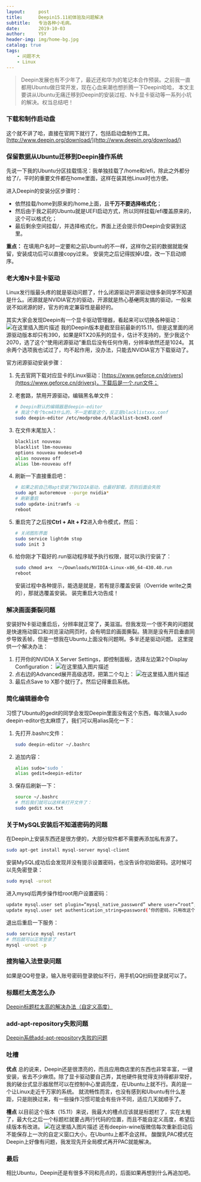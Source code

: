 ```yaml
---
layout:     post
title:      Deepin15.11初体验及问题解决
subtitle:   专治各种小毛病。
date:       2019-10-03
author:     YSY
header-img: img/home-bg.jpg
catalog: true
tags:
    - 问题不大
    - Linux
---
```


> Deepin发展也有不少年了，最近还和华为的笔记本合作预装。之前我一直都用Ubuntu做日常开发，现在心血来潮也想折腾一下Deepin哈哈，
> 本文主要讲从Ubuntu无痛迁移到Deepin的安装过程、N卡显卡驱动等一系列小坑的解决。权当总结吧！

### 下载和制作启动盘

这个就不讲了哈，直接在官网下就行了，包括启动盘制作工具。
[http://www.deepin.org/download/](http://www.deepin.org/download/)

### 保留数据从Ubuntu迁移到Deepin操作系统

先说一下我的Ubuntu分区挂载情况：我单独挂载了/home和/efi，除此之外都分给了/，平时的重要文件都在home里面，这样在装其他Linux时也方便。

进入Deepin的安装分区步骤时：

- 依然挂载/home到原来的/home上面，且**千万不要选择格式化**；
- 然后由于我之前的Ubuntu就是UEFI启动方式，所以同样挂载/efi覆盖原来的，这个可以格式化；
- 最后剩余空间挂载/，并选择格式化，界面上还会提示你Deepin会安装到这里。

**重点：** 在填用户名时一定要和之前Ubuntu的不一样，这样你之前的数据就能保留，安装成功后可以直接copy过来。
安装完之后记得拔掉U盘，改一下启动顺序。

### 老大难N卡显卡驱动

Linux发行版最头疼的就是驱动问题了，什么闭源驱动开源驱动很多新同学不知道是什么。闭源就是NVIDIA官方的驱动，开源就是热心~~基佬~~网友搞的驱动，一般来说不如闭源的好，官方的肯定兼容性是最好的。

其实大家会发现Deepin有一个显卡驱动管理器，看起来可以切换各种驱动：
![在这里插入图片描述](https://imgconvert.csdnimg.cn/20191003135452320.png)
我的Deepin版本是截至目前最新的15.11，但是这里面的闭源驱动版本却只有390，如果是RTX20系列的显卡，估计不支持的，至少我这个2070，选了这个“使用闭源驱动”重启后没有任何作用，分辨率依然还是1024。
其余两个选项我也试过了，均不起作用，没办法，只能去NVIDIA官方下载驱动了。

官方闭源驱动安装步骤：

1. 先去官网下载对应显卡的Linux驱动：[https://www.geforce.cn/drivers](https://www.geforce.cn/drivers)，下载后是一个.run文件；

2. 老套路，禁用开源驱动，编辑黑名单文件：

   ```bash
   # Deepin默认的编辑器是deepin-editor
   # 我这个有个bcm43什么的，不一定都是这个，反正是blacklistxxx.conf
   sudo deepin-editor /etc/modprobe.d/blacklist-bcm43.conf
   ```

3. 在文件末尾加入：

   ```bash
   blacklist nouveau
   blacklist lbm-nouveau
   options nouveau modeset=0
   alias nouveau off
   alias lbm-nouveau off
   ```

4. 刷新一下直接重启吧：

   ```bash
   # 如果之前自己用apt安装了NVIDIA驱动，也最好卸载，否则后面会失败
   sudo apt autoremove --purge nvidia*
   # 刷新重启
   sudo update-initramfs -u
   reboot
   ```

5. 重启完了之后按**Ctrl + Alt + F2**进入命令模式，然后：

   ```bash
   # 关闭图形界面
   sudo service lightdm stop
   sudo init 3
   ```

6. 给你刚才下载好的.run驱动程序赋予执行权限，就可以执行安装了：

   ```bash
   sudo chmod a+x  ～/Downloads/NVIDIA-Linux-x86_64-430.40.run
   reboot
   ```

   安装过程中各种提示，能选是就是，若有提示覆盖安装（Override write之类的），那就选覆盖安装。
   装完重启大功告成！

### 解决画面撕裂问题

安装好N卡驱动重启后，分辨率就正常了，美滋滋。但我发现一个很不爽的问题就是快速拖动窗口和浏览滚动网页时，会有明显的画面撕裂。猜测是没有开启垂直同步导致丢帧，但是一想我在Ubuntu上面没有问题啊。多半还是驱动问题。
这里提供一个解决办法：

1. 打开你的NVIDIA X Server Settings，即控制面板，选择左边第2个Display Configuration：
![在这里插入图片描述](https://imgconvert.csdnimg.cn/20191003135555818.png)
3. 点右边的Advanced展开高级选项，把第二个勾上：
![在这里插入图片描述](https://imgconvert.csdnimg.cn/20191003135702221.png)
4. 最后点Save to X那个就行了。然后记得重启系统。

### 简化编辑器命令

习惯了Ubuntu的gedit的同学会发现Deepin里面没有这个东西，每次输入sudo deepin-editor也太麻烦了，我们可以用alias简化一下：

1. 先打开.bashrc文件：

   ```bash
   sudo deepin-editor ~/.bashrc
   ```

2. 追加内容：

   ```bash
   alias sudo='sudo '
   alias gedit=deepin-editor
   ```

3. 保存后刷新一下：

   ```bash
   source ~/.bashrc
   # 然后我们就可以这样来打开文件了：
   sudo gedit xxx.txt
   ```

### 关于MySQL安装后不知道密码的问题

在Deepin上安装东西还是很方便的，大部分软件都不需要再添加私有源了。

```bash
sudo apt-get install mysql-server mysql-client
```

安装MySQL成功后会发现并没有提示设置密码，也没告诉你初始密码。这时候可以先免密登录：

```bash
sudo mysql -uroot
```

进入mysql后两步操作给root用户设置密码：

```bash
update mysql.user set plugin=“mysql_native_password” where user=“root”;
update mysql.user set authentication_string=password(‘你的密码，只用改这个地方’) where user='root’and Host = ‘localhost’;
```

退出后重启一下服务：

```bash
sudo service mysql restart
# 然后就可以正常登录了
mysql -uroot -p
```

### 搜狗输入法登录问题

如果是QQ号登录，输入账号密码登录貌似不行，用手机QQ扫码登录就可以了。

### 标题栏太高怎么办

[Deepin标题栏太高的解决办法（自定义高度）](https://blog.ysy950803.top/2019/10/10/Deepin%E6%A0%87%E9%A2%98%E6%A0%8F%E5%A4%AA%E9%AB%98%E7%9A%84%E8%A7%A3%E5%86%B3%E5%8A%9E%E6%B3%95-%E8%87%AA%E5%AE%9A%E4%B9%89%E9%AB%98%E5%BA%A6/)

### add-apt-repository失败问题

[Deepin系统add-apt-repository失败的问题](https://blog.ysy950803.top/2019/10/28/Deepin%E7%B3%BB%E7%BB%9Fadd-apt-repository%E5%A4%B1%E8%B4%A5%E7%9A%84%E9%97%AE%E9%A2%98/)

### 吐槽

**优点**
总的说来，Deepin还是很漂亮的，而且应用商店里的东西也非常丰富，一键安装，省去不少麻烦。除了显卡驱动要自己弄，其他硬件我觉得支持得都非常好，我的破台式显示器居然可以在控制中心里调亮度，在Ubuntu上就不行。真的是一个让Linux走近千万家的系统。
就流畅性而言，也没有感到和Ubuntu有什么差距，只是刚换过来，有一些操作习惯可能会有些许不同，适应几天就顺手了。

**槽点**
以目前这个版本（15.11）来说，我最大的槽点应该就是标题栏了，实在太粗了，最大化之后一个标题栏就要占两行代码的位置，而且不能自定义高度，希望后续版本有改进。
![在这里插入图片描述](https://imgconvert.csdnimg.cn/20191003135612820.png)
还有deepin-wine版微信每次重新启动后不能保存上一次的自定义窗口大小，在Ubuntu上都不会这样。
酸酸乳PAC模式在Deepin上好像有问题，我发现先开全局模式再开PAC就能解决。

### 最后

相比Ubuntu，Deepin还是有很多不同和亮点的，后面如果再想到什么再追加吧。
